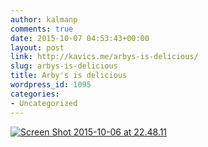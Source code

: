```yaml
---
author: kalmanp
comments: true
date: 2015-10-07 04:53:43+00:00
layout: post
link: http://kavics.me/arbys-is-delicious/
slug: arbys-is-delicious
title: Arby's is delicious
wordpress_id: 1095
categories:
- Uncategorized
---
```


[![Screen Shot 2015-10-06 at 22.48.11](/kavicsblog/wp-content/uploads/2015/10/Screen-Shot-2015-10-06-at-22.48.111.png)](/kavicsblog/wp-content/uploads/2015/10/Screen-Shot-2015-10-06-at-22.48.111.png)
